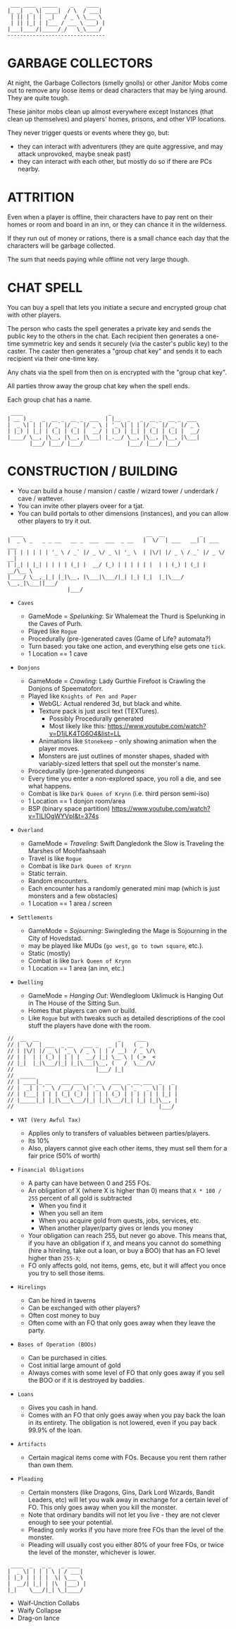 ```
 ___ ____  _____    _    ____
|_ _|  _ \| ____|  / \  / ___|
 | || | | |  _|   / _ \ \___ \
 | || |_| | |___ / ___ \ ___) |
|___|____/|_____/_/   \_\____/
-------------------------------
```

# GARBAGE COLLECTORS

At night, the Garbage Collectors (smelly gnolls) or other Janitor Mobs come out
to remove any loose items or dead characters that may be lying around. They
are quite tough.

These janitor mobs clean up almost everywhere except Instances (that clean up themselves)
and players' homes, prisons, and other VIP locations.

They never trigger quests or events where they go, but:

- they can interact with adventurers (they are quite aggressive, and may attack unprovoked, maybe sneak past)
- they can interact with each other, but mostly do so if there are PCs nearby.

# ATTRITION

Even when a player is offline, their characters have to pay rent on their homes
or room and board in an inn, or they can chance it in the wilderness.

If they run out of money or rations, there is a small chance each day that the
characters will be garbage collected.

The sum that needs paying while offline not very large though.

# CHAT SPELL

You can buy a spell that lets you initiate a secure and encrypted group chat
with other players.

The person who casts the spell generates a private key and sends the public key
to the others in the chat. Each recipient then generates a one-time symmetric
key and sends it securely (via the caster's public key) to the caster. The
caster then generates a "group chat key" and sends it to each recipient via
their one-time key.

Any chats via the spell from then on is encrypted with the "group chat key".

All parties throw away the group chat key when the spell ends.

Each group chat has a name.

```
 ____                           _
| __ ) _   _  __ _  __ _  ___  | |__  _   _  __ _  __ _  ___
|  _ \| | | |/ _` |/ _` |/ _ \ | '_ \| | | |/ _` |/ _` |/ _ \
| |_) | |_| | (_| | (_| |  __/ | |_) | |_| | (_| | (_| |  __/
|____/ \__, |\__, |\__, |\___| |_.__/ \__, |\__, |\__, |\___|
       |___/ |___/ |___/              |___/ |___/ |___/

```

# CONSTRUCTION / BUILDING

- You can build a house / mansion / castle / wizard tower / underdark / cave / wattever.
- You can invite other players oveer for a tjat.
- You can build portals to other dimensions (instances),
  and you can allow other players to try it out.

```
 ____                                       __  __           _
|  _ \ _   _ _ __   __ _  ___  ___  _ __   |  \/  | ___   __| | ___  ___
| | | | | | | '_ \ / _` |/ _ \/ _ \| '_ \  | |\/| |/ _ \ / _` |/ _ \/ __|
| |_| | |_| | | | | (_| |  __/ (_) | | | | | |  | | (_) | (_| |  __/\__ \
|____/ \__,_|_| |_|\__, |\___|\___/|_| |_| |_|  |_|\___/ \__,_|\___||___/
                   |___/
```

- `Caves`
    - GameMode = _Spelunking_: Sir Whalemeat the Thurd is Spelunking in the Caves of Purh.
    - Played like `Rogue`
    - Procedurally (pre-)generated caves (Game of Life? automata?)
    - Turn based: you take one action, and everything else gets one `tick`.
    - 1 Location == 1 cave
- `Donjons`
    - GameMode = _Crawling_: Lady Gurthie Firefoot is Crawling the Donjons of Speematoforr.
    - Played like `Knights of Pen and Paper`
        - WebGL: Actual rendered 3d, but black and white.
        - Texture pack is just ascii text (TEXTures).
            - Possibly Procedurally generated
            - Most likely like this: https://www.youtube.com/watch?v=D1jLK4TG6O4&list=LL
        - Animations like `Stonekeep` - only showing animation when the player moves.
        - Monsters are just outlines of monster shapes, shaded with variably-sized letters
          that spell out the monster's name.
    - Procedurally (pre-)generated dungeons
    - Every time you enter a non-explored space, you roll a die, and see what happens.
    - Combat is like `Dark Queen of Krynn` (i.e. third person semi-iso)
    - 1 Location == 1 donjon room/area
    - BSP (binary space partition) https://www.youtube.com/watch?v=TlLIOgWYVpI&t=374s

- `Overland`
    - GameMode = _Traveling_: Swift Dangledonk the Slow is Traveling the Marshes of Moohfaahsaah
    - Travel is like `Rogue`
    - Combat is like `Dark Queen of Krynn`
    - Static terrain.
    - Random encounters.
    - Each encounter has a randomly generated mini map (which is just monsters and a few obstacles)
    - 1 Location == 1 area / screen
- `Settlements`
    - GameMode = _Sojourning_: Swingleding the Mage is Sojourning in the City of Hovedstad.
    - may be played like MUDs (`go west`, `go to town square`, etc.).
    - Static (mostly)
    - Combat is like `Dark Queen of Krynn`
    - 1 Location == 1 area (an inn, etc.)
- `Dwelling`
    - GameMode = _Hanging Out_: Wendlegloom Uklimuck is Hanging Out in The House of the Sitting Sun.
    - Homes that players can own or build.
    - Like `Rogue` but with tweaks such as detailed descriptions
      of the cool stuff the players have done with the room.

```
//  __  __                         _     ___
// |  \/  | ___  _ __   ___ _   _ | |   ( _ )
// | |\/| |/ _ \| '_ \ / _ \ | | / __)  / _ \/\
// | |  | | (_) | | | |  __/ |_| \__ \ | (_>  <
// |_|  |_|\___/|_| |_|\___|\__, (   /  \___/\/
//                          |___/ |_|
//  _____
// | ____|_ __   ___ ___  _ __   ___  _ __ ___  _   _
// |  _| | '_ \ / __/ _ \| '_ \ / _ \| '_ ` _ \| | | |
// | |___| | | | (_| (_) | | | | (_) | | | | | | |_| |
// |_____|_| |_|\___\___/|_| |_|\___/|_| |_| |_|\__, |
//                                              |___/
```

- `VAT (Very Awful Tax)`
    - Applies only to transfers of valuables between parties/players.
    - Its 10%
    - Also, players cannot give each other items, they must sell them for a fair price (50% of worth)

- `Financial Obligations`
    - A party can have between 0 and 255 FOs.
    - An obligation of X (where X is higher than 0) means that `X * 100 / 255` percent of all gold is subtracted
        - When you find it
        - When you sell an item
        - When you acquire gold from quests, jobs, services, etc.
        - When another player/party gives or lends you money
    - Your obligation can reach 255, but never go above. This means that, if you have an obligation if `X`, and
      means you cannot do something (hire a hireling, take out a loan, or buy a BOO) that has an FO
      level higher than `255-X`;
    - FO only affects gold, not items, gems, etc, but it will affect you once you try to sell those items.

- `Hirelings`
    - Can be hired in taverns
    - Can be exchanged with other players?
    - Often cost money to buy
    - Often come with an FO that only goes away when they leave the party.

- `Bases of Operation (BOOs)`
    - Can be purchased in cities.
    - Cost initial large amount of gold
    - Always comes with some level of FO that
      only goes away if you sell the BOO or if it is destroyed by
      baddies.

- `Loans`
    - Gives you cash in hand.
    - Comes with an FO that only goes away when you pay back the loan in its
      entirety. The obligation is not lowered, even if you pay back 99.9% of the
      loan.

- `Artifacts`
    - Certain magical items come with FOs.
      Because you rent them rather than own them.

- `Pleading`
    - Certain monsters (like Dragons, Gins, Dark Lord Wizards, Bandit Leaders,
      etc) will let you walk away in exchange for a certain level of FO. This
      only goes away when you kill the monster.
    - Note that ordinary bandits will not let you live - they are not clever
      enough to see your potential.
    - Pleading only works if you have more free FOs than the level of the
      monster.
    - Pleading will usually cost you either 80% of your free FOs, or twice the
      level of the monster, whichever is lower.

```
 ____  _   _ _   _ ____
|  _ \| | | | \ | / ___|
| |_) | | | |  \| \___ \
|  __/| |_| | |\  |___) |
|_|    \___/|_| \_|____/
```

- Waif-Unction Collabs
- Waify Collapse
- Drag-on lance
